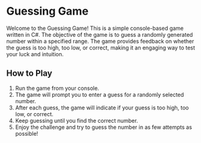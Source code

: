 # Guessing Game

Welcome to the Guessing Game! This is a simple console-based game written in C#. The objective of the game is to guess a randomly generated number within a specified range. The game provides feedback on whether the guess is too high, too low, or correct, making it an engaging way to test your luck and intuition.

## How to Play

1. Run the game from your console.
2. The game will prompt you to enter a guess for a randomly selected number.
3. After each guess, the game will indicate if your guess is too high, too low, or correct.
4. Keep guessing until you find the correct number.
5. Enjoy the challenge and try to guess the number in as few attempts as possible!
